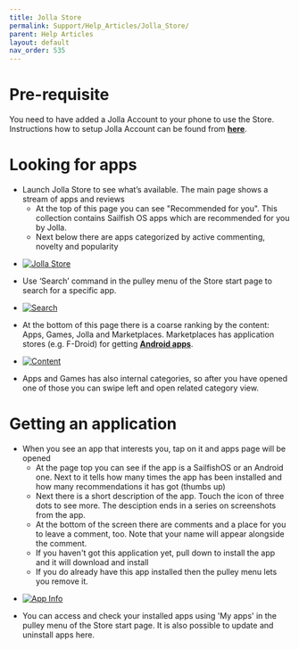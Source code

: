 ```yaml
---
title: Jolla Store
permalink: Support/Help_Articles/Jolla_Store/
parent: Help Articles
layout: default
nav_order: 535
---
```


# Pre-requisite

You need to have added a Jolla Account to your phone to use the Store. Instructions how to setup Jolla Account can be found from [**here**](/Support/Help_Articles/Accounts_Setup/Setup_Jolla_Account/).

# Looking for apps

* Launch Jolla Store to see what’s available. The main page shows a stream of apps and reviews
  * At the top of this page you can see "Recommended for you". This collection contains Sailfish OS apps which are recommended for you by Jolla.
  * Next below there are apps categorized by active commenting, novelty and popularity

<div class="flex-images" markdown="1">

* <a href="store.png" class="narrow-image"><img src="store.png" alt="Jolla Store"></a>
  <span class="md_figcaption">
  </span>
</div>

* Use ‘Search’ command in the pulley menu of the Store start page to search for a specific app.

<div class="flex-images" markdown="1">

* <a href="search.png" class="narrow-image"><img src="search.png" alt="Search"></a>
  <span class="md_figcaption">
  </span>
</div>

* At the bottom of this page there is a coarse ranking by the content: Apps, Games, Jolla and Marketplaces. Marketplaces has application stores (e.g. F-Droid) for getting [**Android apps**](/Support/Help_Articles/Android_App_Support/).

<div class="flex-images" markdown="1">

* <a href="content.png" class="narrow-image"><img src="content.png" alt="Content"></a>
  <span class="md_figcaption">
  </span>
</div>

* Apps and Games has also internal categories, so after you have opened one of those you can swipe left and open related category view.

# Getting an application

* When you see an app that interests you, tap on it and apps page will be opened
  * At the page top you can see if the app is a SailfishOS or an Android one. Next to it tells how many times the app has been installed and how many recommendations it has got (thumbs up)
  * Next there is a short description of the app. Touch the icon of three dots to see more. The desciption ends in a series on screenshots from the app.
  * At the bottom of the screen there are comments and a place for you to leave a comment, too. Note that your name will appear alongside the comment.
  * If you haven't got this application yet, pull down to install the app and it will download and install
  * If you do already have this app installed then the pulley menu lets you remove it.
  
<div class="flex-images" markdown="1">

* <a href="app_info.png" class="narrow-image"><img src="app_info.png" alt="App Info"></a>
  <span class="md_figcaption">
  </span>
</div>

* You can access and check your installed apps using 'My apps' in the pulley menu of the Store start page.  It is also possible to update and uninstall apps here.
